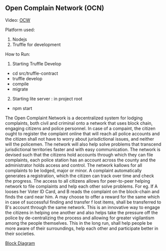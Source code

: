 ## Open Complain Network (OCN)

Video: [OCW](https://docs.google.com/document/d/1BOIu1j_IFYoTuDAJewNcPpgydstYqTqlAjQttljs6fI/edit?usp=sharing)


Platform used:
1. Nodejs
2. Truffle for development

How to Run:
1. Starting Truffle Develop 
- cd src/truffle-contract
- truffle develop
- compile
- migrate

2. Starting lite server : in project root
- npm start

The Open Complaint Network is a decentralized system for lodging complaints, both civil and criminal onto a network that uses block chain, engaging citizens and police personnel. In case of a compaint, the citizen ought to register the complaint online that will reach all police accounts and the citizen shall not have to worry about jurisdictional issues, and neither will the policemen. The network will also help solve problems that transcend jurisdictional territories faster and with easy communication. The network is devised such that the citizens hold accounts through which they can file complaints, each police station has an account across the county and the administrator holds access and control. The network kallows for all complaints to be lodged, major or minor. A complaint automatically generates a registration, which the citizen can track over time and check the progress. 
The access to all citizens allows for peer-to-peer helping network to file complaints and help each other solve problems. For eg. If A looses her Voter ID Card, and B reads the complaint on the block-chain and finds the card near him. A may choose to offer a reward for the same which in case of successful finding and transfer f lost items, shall be transferred to B's account through the same network. This is an innovative way to engage the citizens in helping one another and also helps take the pressure off the police by de-centralizing the process and allowing for greater vigilantism among the people themselves. This in the long run, shall help people be more aware of their surroundings, help each other and participate better in their societies. 

[Block Diagram](https://github.com/upperwal/OpenComplainNetwork/blob/master/OCN.pdf)
